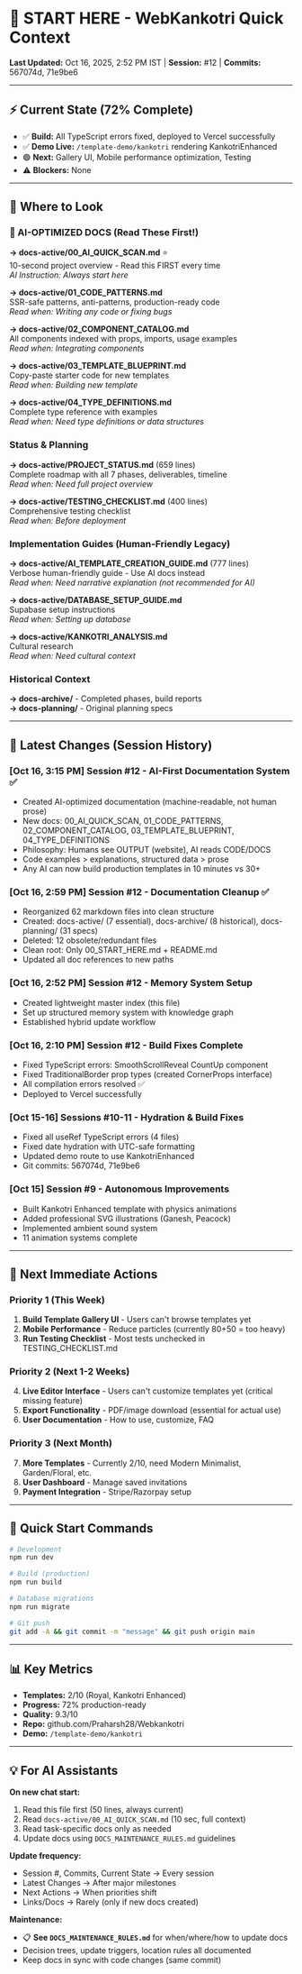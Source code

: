 # 👋 START HERE - WebKankotri Quick Context

**Last Updated:** Oct 16, 2025, 2:52 PM IST | **Session:** #12 | **Commits:** 567074d, 71e9be6

---

## ⚡ Current State (72% Complete)

- ✅ **Build:** All TypeScript errors fixed, deployed to Vercel successfully
- ✅ **Demo Live:** `/template-demo/kankotri` rendering KankotriEnhanced
- 🟢 **Next:** Gallery UI, Mobile performance optimization, Testing
- ⚠️ **Blockers:** None

---

## 📂 Where to Look

### 🤖 AI-OPTIMIZED DOCS (Read These First!)
**→ docs-active/00_AI_QUICK_SCAN.md** ⭐  
10-second project overview - Read this FIRST every time  
*AI Instruction: Always start here*

**→ docs-active/01_CODE_PATTERNS.md**  
SSR-safe patterns, anti-patterns, production-ready code  
*Read when: Writing any code or fixing bugs*

**→ docs-active/02_COMPONENT_CATALOG.md**  
All components indexed with props, imports, usage examples  
*Read when: Integrating components*

**→ docs-active/03_TEMPLATE_BLUEPRINT.md**  
Copy-paste starter code for new templates  
*Read when: Building new template*

**→ docs-active/04_TYPE_DEFINITIONS.md**  
Complete type reference with examples  
*Read when: Need type definitions or data structures*

### Status & Planning
**→ docs-active/PROJECT_STATUS.md** (659 lines)  
Complete roadmap with all 7 phases, deliverables, timeline  
*Read when: Need full project overview*

**→ docs-active/TESTING_CHECKLIST.md** (400 lines)  
Comprehensive testing checklist  
*Read when: Before deployment*

### Implementation Guides (Human-Friendly Legacy)
**→ docs-active/AI_TEMPLATE_CREATION_GUIDE.md** (777 lines)  
Verbose human-friendly guide - Use AI docs instead  
*Read when: Need narrative explanation (not recommended for AI)*

**→ docs-active/DATABASE_SETUP_GUIDE.md**  
Supabase setup instructions  
*Read when: Setting up database*

**→ docs-active/KANKOTRI_ANALYSIS.md**  
Cultural research  
*Read when: Need cultural context*

### Historical Context
**→ docs-archive/** - Completed phases, build reports  
**→ docs-planning/** - Original planning specs

---

## 📝 Latest Changes (Session History)

### [Oct 16, 3:15 PM] Session #12 - AI-First Documentation System ✅
- Created AI-optimized documentation (machine-readable, not human prose)
- New docs: 00_AI_QUICK_SCAN, 01_CODE_PATTERNS, 02_COMPONENT_CATALOG, 03_TEMPLATE_BLUEPRINT, 04_TYPE_DEFINITIONS
- Philosophy: Humans see OUTPUT (website), AI reads CODE/DOCS
- Code examples > explanations, structured data > prose
- Any AI can now build production templates in 10 minutes vs 30+

### [Oct 16, 2:59 PM] Session #12 - Documentation Cleanup ✅
- Reorganized 62 markdown files into clean structure
- Created: docs-active/ (7 essential), docs-archive/ (8 historical), docs-planning/ (31 specs)
- Deleted: 12 obsolete/redundant files
- Clean root: Only 00_START_HERE.md + README.md
- Updated all doc references to new paths

### [Oct 16, 2:52 PM] Session #12 - Memory System Setup
- Created lightweight master index (this file)
- Set up structured memory system with knowledge graph
- Established hybrid update workflow

### [Oct 16, 2:10 PM] Session #12 - Build Fixes Complete
- Fixed TypeScript errors: SmoothScrollReveal CountUp component
- Fixed TraditionalBorder prop types (created CornerProps interface)
- All compilation errors resolved ✅
- Deployed to Vercel successfully

### [Oct 15-16] Sessions #10-11 - Hydration & Build Fixes
- Fixed all useRef TypeScript errors (4 files)
- Fixed date hydration with UTC-safe formatting
- Updated demo route to use KankotriEnhanced
- Git commits: 567074d, 71e9be6

### [Oct 15] Session #9 - Autonomous Improvements
- Built Kankotri Enhanced template with physics animations
- Added professional SVG illustrations (Ganesh, Peacock)
- Implemented ambient sound system
- 11 animation systems complete

---

## 🎯 Next Immediate Actions

### Priority 1 (This Week)
1. **Build Template Gallery UI** - Users can't browse templates yet
2. **Mobile Performance** - Reduce particles (currently 80+50 = too heavy)
3. **Run Testing Checklist** - Most tests unchecked in TESTING_CHECKLIST.md

### Priority 2 (Next 1-2 Weeks)
4. **Live Editor Interface** - Users can't customize templates yet (critical missing feature)
5. **Export Functionality** - PDF/image download (essential for actual use)
6. **User Documentation** - How to use, customize, FAQ

### Priority 3 (Next Month)
7. **More Templates** - Currently 2/10, need Modern Minimalist, Garden/Floral, etc.
8. **User Dashboard** - Manage saved invitations
9. **Payment Integration** - Stripe/Razorpay setup

---

## 🚀 Quick Start Commands

```bash
# Development
npm run dev

# Build (production)
npm run build

# Database migrations
npm run migrate

# Git push
git add -A && git commit -m "message" && git push origin main
```

---

## 📊 Key Metrics

- **Templates:** 2/10 (Royal, Kankotri Enhanced)
- **Progress:** 72% production-ready
- **Quality:** 9.3/10
- **Repo:** github.com/Praharsh28/Webkankotri
- **Demo:** `/template-demo/kankotri`

---

## 💡 For AI Assistants

**On new chat start:**
1. Read this file first (50 lines, always current)
2. Read `docs-active/00_AI_QUICK_SCAN.md` (10 sec, full context)
3. Read task-specific docs only as needed
4. Update docs using `DOCS_MAINTENANCE_RULES.md` guidelines

**Update frequency:**
- Session #, Commits, Current State → Every session
- Latest Changes → After major milestones
- Next Actions → When priorities shift
- Links/Docs → Rarely (only if new docs created)

**Maintenance:**
- 📋 **See `DOCS_MAINTENANCE_RULES.md`** for when/where/how to update docs
- Decision trees, update triggers, location rules all documented
- Keep docs in sync with code changes (same commit)
